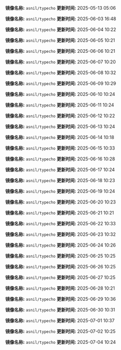 **镜像名称:** `asnil/typecho`
**更新时间:** 2025-05-13 05:06

**镜像名称:** `asnil/typecho`
**更新时间:** 2025-06-03 16:48

**镜像名称:** `asnil/typecho`
**更新时间:** 2025-06-04 10:22

**镜像名称:** `asnil/typecho`
**更新时间:** 2025-06-05 10:21

**镜像名称:** `asnil/typecho`
**更新时间:** 2025-06-06 10:21

**镜像名称:** `asnil/typecho`
**更新时间:** 2025-06-07 10:20

**镜像名称:** `asnil/typecho`
**更新时间:** 2025-06-08 10:32

**镜像名称:** `asnil/typecho`
**更新时间:** 2025-06-09 10:29

**镜像名称:** `asnil/typecho`
**更新时间:** 2025-06-10 10:24

**镜像名称:** `asnil/typecho`
**更新时间:** 2025-06-11 10:24

**镜像名称:** `asnil/typecho`
**更新时间:** 2025-06-12 10:22

**镜像名称:** `asnil/typecho`
**更新时间:** 2025-06-13 10:24

**镜像名称:** `asnil/typecho`
**更新时间:** 2025-06-14 10:18

**镜像名称:** `asnil/typecho`
**更新时间:** 2025-06-15 10:33

**镜像名称:** `asnil/typecho`
**更新时间:** 2025-06-16 10:28

**镜像名称:** `asnil/typecho`
**更新时间:** 2025-06-17 10:24

**镜像名称:** `asnil/typecho`
**更新时间:** 2025-06-18 10:23

**镜像名称:** `asnil/typecho`
**更新时间:** 2025-06-19 10:24

**镜像名称:** `asnil/typecho`
**更新时间:** 2025-06-20 10:23

**镜像名称:** `asnil/typecho`
**更新时间:** 2025-06-21 10:21

**镜像名称:** `asnil/typecho`
**更新时间:** 2025-06-22 10:33

**镜像名称:** `asnil/typecho`
**更新时间:** 2025-06-23 10:32

**镜像名称:** `asnil/typecho`
**更新时间:** 2025-06-24 10:26

**镜像名称:** `asnil/typecho`
**更新时间:** 2025-06-25 10:25

**镜像名称:** `asnil/typecho`
**更新时间:** 2025-06-26 10:25

**镜像名称:** `asnil/typecho`
**更新时间:** 2025-06-27 10:25

**镜像名称:** `asnil/typecho`
**更新时间:** 2025-06-28 10:21

**镜像名称:** `asnil/typecho`
**更新时间:** 2025-06-29 10:36

**镜像名称:** `asnil/typecho`
**更新时间:** 2025-06-30 10:31

**镜像名称:** `asnil/typecho`
**更新时间:** 2025-07-01 10:37

**镜像名称:** `asnil/typecho`
**更新时间:** 2025-07-02 10:25

**镜像名称:** `asnil/typecho`
**更新时间:** 2025-07-04 10:24

